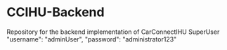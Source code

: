 # CCIHU-Backend
Repository for the backend implementation of CarConnectIHU
SuperUser
"username": "adminUser",
 "password": "administrator123"
